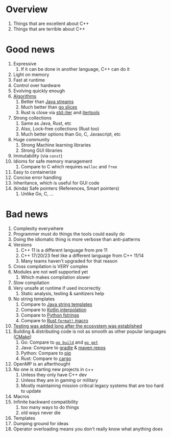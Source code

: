 # Overview

1. Things that are excellent about C++
1. Things that are terrible about C++

# Good news

1. Expressive
    1. If it can be done in another language, C++ can do it
1. Light on memory
1. Fast at runtime
1. Control over hardware
1. Evolving quickly enough
1. [Algorithms](https://en.cppreference.com/w/cpp/algorithm)
    1. Better than [Java streams](https://docs.oracle.com/en/java/javase/21/docs/api/java.base/java/util/stream/Stream.html)
    1. Much better than [go slices](https://pkg.go.dev/slices)
    1. Rust is close via [std::iter](https://doc.rust-lang.org/std/iter/index.html) and [itertools](https://docs.rs/itertools/latest/itertools/)
1. Strong collections
    1. Same as Java, Rust, etc
    1. Also, Lock-free collections (Rust too)
    1. Much better options than Go, C, Javascript, etc
1. Huge community
    1. Strong Machine learning libraries
    1. Strong GUI libraries
1. Immutability (via `const`)
1. Idioms for safe memory management
    1. Compare to C which requires `malloc` and `free`
1. Easy to containerize
1. Concise error handling
1. Inheritance, which is useful for GUI code
1. (kinda) Safe pointers (References, Smart pointers)
    1. Unlike Go, C, ...


# Bad news
1. Complexity everywhere
2. Programmer must do things the tools could easily do
1. Doing the idiomatic thing is more verbose than anti-patterns
1. Versions
    1. C++ 11 is a different language from pre 11
    1. C++ 17/20/23 feel like a different language from C++ 11/14
    1. Many teams haven't upgraded for that reason
1. Cross compilation is VERY complex
1. Modules are not well supported yet
    1. Which makes compilation slower
1. Slow compilation
1. Very unsafe at runtime if used incorrectly
    1. Static analysis, testing & sanitizers help
1. No string templates
    1. Compare to [Java string templates](https://openjdk.org/jeps/459)
    1. Compare to [Kotlin interpolation](https://kotlinlang.org/docs/java-to-kotlin-idioms-strings.html)
    1. Compare to [Python fstrings](https://realpython.com/python-f-strings/)
    1. Compare to [Rust `format!` macro](https://doc.rust-lang.org/std/macro.format.html)
1. [Testing was added long after the ecosystem was established](https://github.com/catchorg/Catch2)
1. Building & distributing code is not as smooth as other popular languages ([CMake](https://cmake.org/))
    1. Go: Compare to [`go build`](https://pkg.go.dev/cmd/go#hdr-Compile_packages_and_dependencies) and [`go get`](https://pkg.go.dev/cmd/go/internal/get)
    1. Java: Compare to [gradle](https://gradle.org/) & [maven repos](https://mvnrepository.com/)
    1. Python: Compare to [pip](https://pypi.org/project/pip/)
    1. Rust: Compare to [cargo](https://doc.rust-lang.org/cargo/)
1. OpenMP is an afterthought
1. No one is starting new projects in c++
    1. Unless they only have C++ dev
    2. Unless they are in gaming or military
    3. Mostly maintaining mission critical legacy systems that are too hard to update
1. Macros
1. Infinite backward compatibility
    1. too many ways to do things
    2. old ways never die
1. Templates
1. Dumping ground for ideas
1. Operator overloading means you don't really know what anything does
